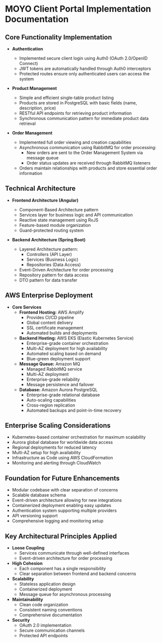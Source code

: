 # MOYO Client Portal Implementation Documentation

## Core Functionality Implementation

* **Authentication**
    * Implemented secure client login using Auth0 (OAuth 2.0/OpenID Connect)
    * JWT tokens are automatically handled through Auth0 interceptors
    * Protected routes ensure only authenticated users can access the system

* **Product Management**
    * Simple and efficient single-table product listing
    * Products are stored in PostgreSQL with basic fields (name, description, price)
    * RESTful API endpoints for retrieving product information
    * Synchronous communication pattern for immediate product data retrieval

* **Order Management**
    * Implemented full order viewing and creation capabilities
    * Asynchronous communication using RabbitMQ for order processing:
        * New orders are sent to the Order Management System via message queue
        * Order status updates are received through RabbitMQ listeners
    * Orders maintain relationships with products and store essential order information

## Technical Architecture

* **Frontend Architecture (Angular)**
    * Component-Based Architecture pattern
    * Services layer for business logic and API communication
    * Reactive state management using RxJS
    * Feature-based module organization
    * Guard-protected routing system

* **Backend Architecture (Spring Boot)**
    * Layered Architecture pattern:
        * Controllers (API Layer)
        * Services (Business Logic)
        * Repositories (Data Access)
    * Event-Driven Architecture for order processing
    * Repository pattern for data access
    * DTO pattern for data transfer

## AWS Enterprise Deployment

* **Core Services**
    * **Frontend Hosting:** AWS Amplify
        * Provides CI/CD pipeline
        * Global content delivery
        * SSL certificate management
        * Automated builds and deployments
    * **Backend Hosting:** AWS EKS (Elastic Kubernetes Service)
        * Enterprise-grade container orchestration
        * Multi-AZ deployment for high availability
        * Automated scaling based on demand
        * Blue-green deployment support
    * **Message Queue:** Amazon MQ 
        * Managed RabbitMQ service
        * Multi-AZ deployment
        * Enterprise-grade reliability
        * Message persistence and failover
    * **Database:** Amazon Aurora PostgreSQL
        * Enterprise-grade relational database
        * Auto-scaling capabilities
        * Cross-region replication
        * Automated backups and point-in-time recovery

## Enterprise Scaling Considerations

* Kubernetes-based container orchestration for maximum scalability
* Aurora global database for worldwide data access
* Regional deployments for reduced latency
* Multi-AZ setup for high availability
* Infrastructure as Code using AWS CloudFormation
* Monitoring and alerting through CloudWatch

## Foundation for Future Enhancements

* Modular codebase with clear separation of concerns
* Scalable database schema
* Event-driven architecture allowing for new integrations
* Containerized deployment enabling easy updates
* Authentication system supporting multiple providers
* API versioning support
* Comprehensive logging and monitoring setup

## Key Architectural Principles Applied

* **Loose Coupling**
    * Services communicate through well-defined interfaces
    * Event-driven architecture for order processing
* **High Cohesion**
    * Each component has a single responsibility
    * Clear separation between frontend and backend concerns
* **Scalability**
    * Stateless application design
    * Containerized deployment
    * Message queue for asynchronous processing
* **Maintainability**
    * Clean code organization
    * Consistent naming conventions
    * Comprehensive documentation
* **Security**
    * OAuth 2.0 implementation
    * Secure communication channels
    * Protected API endpoints